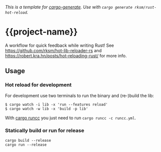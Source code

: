 _This is a template for [cargo-generate](https://cargo-generate.github.io/cargo-generate/)._
_Use with `cargo generate rksm/rust-hot-reload`._

# {{project-name}}

A workflow for quick feedback while writing Rust! See https://github.com/rksm/hot-lib-reloader-rs and https://robert.kra.hn/posts/hot-reloading-rust/ for more info.

## Usage

### Hot reload for development

For development use two terminals to run the binary and (re-)build the lib:

```shell
$ cargo watch -i lib -x 'run --features reload'
$ cargo watch -w lib -x 'build -p lib'
```

With [cargo runcc](https://crates.io/crates/runcc) you just need to run `cargo runcc -c runcc.yml`.

### Statically build or run for release

```shell
cargo build --release
cargo run --release
```
